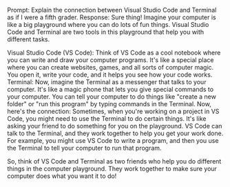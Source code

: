 Prompt: Explain the connection between Visual Studio Code and Terminal as if I were a fifth grader. 
Response: Sure thing! Imagine your computer is like a big playground where you can do lots of fun things. Visual Studio Code and Terminal are two tools in this playground that help you with different tasks.

Visual Studio Code (VS Code): Think of VS Code as a cool notebook where you can write and draw your computer programs. It's like a special place where you can create websites, games, and all sorts of computer magic. You open it, write your code, and it helps you see how your code works.
Terminal: Now, imagine the Terminal as a messenger that talks to your computer. It's like a magic phone that lets you give special commands to your computer. You can tell your computer to do things like "create a new folder" or "run this program" by typing commands in the Terminal.
Now, here's the connection: Sometimes, when you're working on a project in VS Code, you might need to use the Terminal to do certain things. It's like asking your friend to do something for you on the playground. VS Code can talk to the Terminal, and they work together to help you get your work done. For example, you might use VS Code to write a program, and then you use the Terminal to tell your computer to run that program.

So, think of VS Code and Terminal as two friends who help you do different things in the computer playground. They work together to make sure your computer does what you want it to do!